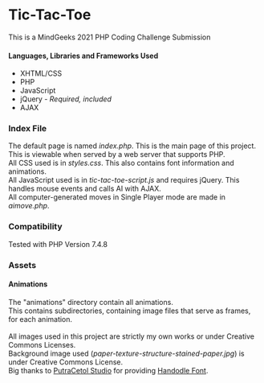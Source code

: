 # Tic-Tac-Toe
This is a MindGeeks 2021 PHP Coding Challenge Submission

#### Languages, Libraries and Frameworks Used
* XHTML/CSS
* PHP
* JavaScript
* jQuery - *Required, included*
* AJAX


### Index File
The default page is named *index.php*. This is the main page of this project.<br>
This is viewable when served by a web server that supports PHP.<br>
All CSS used is in *styles.css*. This also contains font information and animations.<br>
All JavaScript used is in *tic-tac-toe-script.js* and requires jQuery. This handles mouse events and calls AI with AJAX.<br>
All computer-generated moves in Single Player mode are made in *aimove.php*.

### Compatibility
Tested with PHP Version 7.4.8

### Assets
#### Animations
The "animations" directory contain all animations.<br>
This contains subdirectories, containing image files that serve as frames, for each animation.<br>
<br>
All images used in this project are strictly my own works or under Creative Commons Licenses.<br>
Background image used (*paper-texture-structure-stained-paper.jpg*) is under Creative Commons License.<br>
Big thanks to <a href="https://putracetol.com/">PutraCetol Studio</a> for providing <a href=https://www.dafont.com/handodle.font>Handodle Font</a>.
